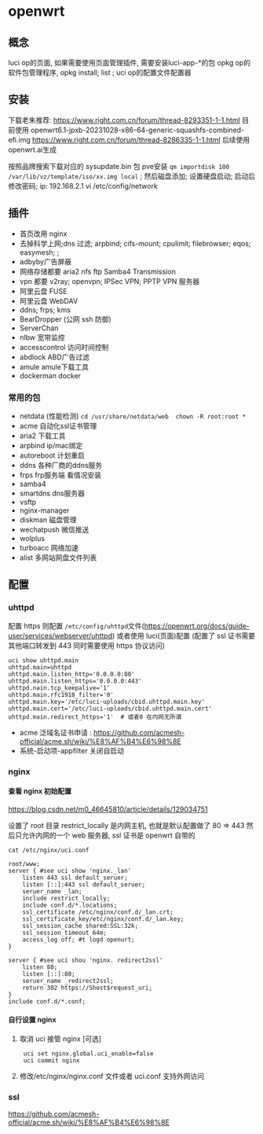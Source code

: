 # openwrt


## 概念

luci op的页面, 如果需要使用页面管理插件, 需要安装luci-app-*的包
opkg op的软件包管理程序, opkg install; list ; 
uci op的配置文件配置器

## 安装

下载老朱推荐: https://www.right.com.cn/forum/thread-8293351-1-1.html
目前使用 openwrt6.1-jpxb-20231028-x86-64-generic-squashfs-combined-efi.img https://www.right.com.cn/forum/thread-8286335-1-1.html
后续使用openwrt.ai生成

按照品牌搜索下载对应的 sysupdate.bin 包
pve安装 `qm importdisk 100 /var/lib/vz/template/iso/xx.img local` ; 然后磁盘添加; 设置硬盘启动; 启动后修改密码; ip: 192.168.2.1
vi /etc/config/network

## 插件

- 首页改用 nginx
- 去掉科学上网;dns 过滤; arpbind; cifs-mount; cpulimit; filebrowser; eqos; easymesh; ;
- adbyby广告屏蔽
- 网络存储都要 aria2 nfs ftp Samba4 Transmission
- vpn 都要 v2ray; openvpn; IPSec VPN; PPTP VPN 服务器
- 阿里云盘 FUSE
- 阿里云盘 WebDAV
- ddns; frps; kms
- BearDropper (公网 ssh 防御)
- ServerChan
- nlbw 宽带监控
- accesscontrol 访问时间控制
- abdlock ABD广告过滤
- amule amule下载工具
- dockerman docker 
### 常用的包
- netdata (性能检测) `cd /usr/share/netdata/web  chown -R root:root *`
- acme 自动化ssl证书管理
- aria2 下载工具
- arpbind ip/mac绑定
- autoreboot 计划重启
- ddns 各种厂商的ddns服务
- frps frp服务端 看情况安装
- samba4
- smartdns dns服务器
- vsftp 
- nginx-manager
- diskman 磁盘管理
- wechatpush 微信推送
- wolplus
- turboacc 网络加速
- alist 多网站网盘文件列表


## 配置

### uhttpd

配置 https 则配置 `/etc/config/uhttpd`文件(https://openwrt.org/docs/guide-user/services/webserver/uhttpd)
或者使用 luci(页面)配置 (配置了 ssl 证书需要其他端口转发到 443 同时需要使用 https 协议访问)

```shell
uci show uhttpd.main
uhttpd.main=uhttpd
uhttpd.main.listen_http='0.0.0.0:80'
uhttpd.main.listen_https='0.0.0.0:443'
uhttpd.nain.tcp_keepalive='1'
uhttpd.main.rfc1918_filter='0'
uhttpd.main.key='/etc/luci-uploads/cbid.uhttpd.main.key'
uhttpd.main.cert='/etc/luci-uploads/cbid.uhttpd.main.cert'
uhttpd.main.redirect_https='1'  # 或者0 在内网无所谓
```

- acme 泛域名证书申请 : https://github.com/acmesh-official/acme.sh/wiki/%E8%AF%B4%E6%98%8E
- 系统-启动项-appfilter 关闭自启动

### nginx

#### 查看 nginx 初始配置

https://blog.csdn.net/m0_46645810/article/details/129034751

设置了 root 目录 restrict_locally 是内网主机, 也就是默认配置做了 80 => 443 然后只允许内网的一个 web 服务器, ssl 证书是 openwrt 自带的

```shell
cat /etc/nginx/uci.conf

root/www;
server { #see uci show 'nginx._lan'
    listen 443 ssl default_seruer;
    listen [::]:443 ssl default_seruer;
    seruer_name _lan;
    include restrict_locally;
    include conf.d/*.locations;
    ssl_certificate /etc/nginx/conf.d/_lan.crt;
    ssl_certificate_key/etc/nginx/conf.d/_lan.key;
    ssl_session_cache shared:SSL:32k;
    ssl_session_timeout 64m;
    access_log off; #t logd openurt;
}

server { #see uci shou 'nginx. redirect2ssl'
    listen 80;
    listen [::]:80;
    seruer_name _redirect2ssl;
    return 302 https://Shost$request_uri;
}
include conf.d/*.conf;
```

#### 自行设置 nginx

1. 取消 uci 接管 nginx [可选]
   ```shell
    uci set nginx.global.uci_enable=false
    uci commit nginx
   ```
2. 修改/etc/nginx/nginx.conf 文件或者 uci.conf 支持外网访问


### ssl
https://github.com/acmesh-official/acme.sh/wiki/%E8%AF%B4%E6%98%8E

